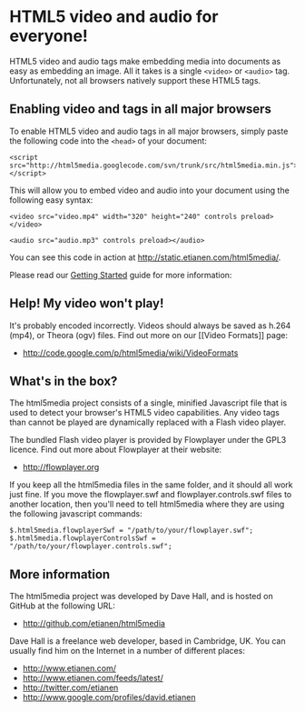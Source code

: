# HTML5 video and audio for everyone!

HTML5 video and audio tags make embedding media into documents as easy as
embedding an image. All it takes is a single `<video>` or `<audio>` tag.
Unfortunately, not all browsers natively support these HTML5 tags.


## Enabling video and tags in all major browsers

To enable HTML5 video and audio tags in all major browsers, simply paste the following
code into the `<head>` of your document:

    <script src="http://html5media.googlecode.com/svn/trunk/src/html5media.min.js"></script>
    
This will allow you to embed video and audio into your document using the
following easy syntax:

    <video src="video.mp4" width="320" height="240" controls preload></video>

    <audio src="audio.mp3" controls preload></audio>
    
You can see this code in action at <http://static.etianen.com/html5media/>.

Please read our [Getting Started](http://wiki.github.com/etianen/html5media/getting-started)
guide for more information:
    
    
## Help! My video won't play!

It's probably encoded incorrectly. Videos should always be saved as h.264 (mp4),
or Theora (ogv) files. Find out more on our [[Video Formats]] page:

*   <http://code.google.com/p/html5media/wiki/VideoFormats>
    
    
## What's in the box?

The html5media project consists of a single, minified Javascript file that is
used to detect your browser's HTML5 video capabilities. Any video tags than
cannot be played are dynamically replaced with a Flash video player.

The bundled Flash video player is provided by Flowplayer under the GPL3 licence.
Find out more about Flowplayer at their website:

*   <http://flowplayer.org>
    
If you keep all the html5media files in the same folder, and it should all work
just fine. If you move the flowplayer.swf and flowplayer.controls.swf files to
another location, then you'll need to tell html5media where they are using the
following javascript commands:

    $.html5media.flowplayerSwf = "/path/to/your/flowplayer.swf";
    $.html5media.flowplayerControlsSwf = "/path/to/your/flowplayer.controls.swf";
    
    
## More information

The html5media project was developed by Dave Hall, and is hosted on GitHub at
the following URL:

*   <http://github.com/etianen/html5media>
    
Dave Hall is a freelance web developer, based in Cambridge, UK. You can usually
find him on the Internet in a number of different places:

*   <http://www.etianen.com/>
*   <http://www.etianen.com/feeds/latest/>
*   <http://twitter.com/etianen>
*   <http://www.google.com/profiles/david.etianen>

